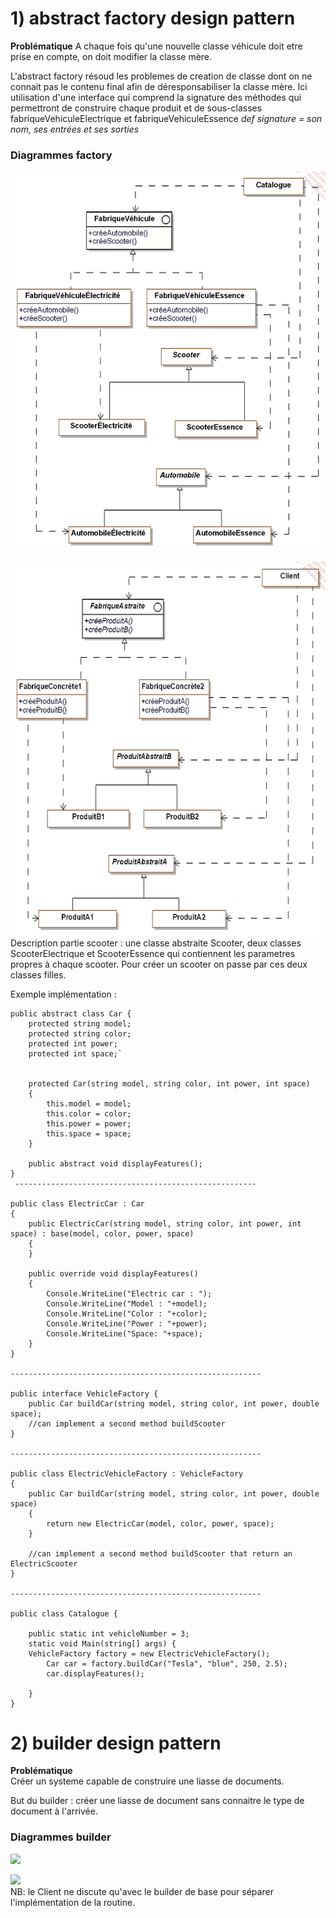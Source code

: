 ﻿# 1) abstract factory design pattern
 **Problématique** 
 A chaque fois qu'une nouvelle classe véhicule doit etre prise en compte, on doit modifier la classe mère.

 L'abstract factory résoud les problemes de creation de classe dont on ne connait pas le contenu final afin de déresponsabiliser la classe mère.
 Ici utilisation d'une interface qui comprend la signature des méthodes qui permettront de construire chaque produit et de sous-classes fabriqueVehiculeElectrique et fabriqueVehiculeEssence
*def signature = son nom, ses entrées et ses sorties*

### Diagrammes factory   
![](abstractFactory1.png)

![](abstractFactory2.png)
Description partie scooter : une classe abstraite Scooter, deux classes ScooterElectrique et ScooterEssence qui contiennent les parametres propres à chaque scooter. Pour créer un scooter on passe par ces deux classes filles.

Exemple implémentation :  
```
public abstract class Car {
    protected string model;
    protected string color;
    protected int power;
    protected int space;`
   
   
    protected Car(string model, string color, int power, int space)
    {
        this.model = model;
        this.color = color;
        this.power = power;
        this.space = space;
    }

    public abstract void displayFeatures();
}
 ------------------------------------------------------   

public class ElectricCar : Car
{
    public ElectricCar(string model, string color, int power, int space) : base(model, color, power, space)
    {
    }

    public override void displayFeatures()
    {
        Console.WriteLine("Electric car : ");
        Console.WriteLine("Model : "+model);
        Console.WriteLine("Color : "+color);
        Console.WriteLine("Power : "+power);
        Console.WriteLine("Space: "+space);
    }
}

--------------------------------------------------------  

public interface VehicleFactory {
    public Car buildCar(string model, string color, int power, double space);
    //can implement a second method buildScooter
}

--------------------------------------------------------  

public class ElectricVehicleFactory : VehicleFactory
{
    public Car buildCar(string model, string color, int power, double space)
    {
        return new ElectricCar(model, color, power, space);
    }

    //can implement a second method buildScooter that return an ElectricScooter
}

--------------------------------------------------------  

public class Catalogue {

    public static int vehicleNumber = 3;
    static void Main(string[] args) {
    VehicleFactory factory = new ElectricVehicleFactory();
        Car car = factory.buildCar("Tesla", "blue", 250, 2.5);
        car.displayFeatures();
    
    }
}
````

# 2) builder design pattern
**Problématique**  
Créer un systeme capable de construire une liasse de documents.

But du builder : créer une liasse de document sans connaitre le type de document à l'arrivée.


### Diagrammes builder   
![](builder.png)

![](builder2.png)  
NB: le Client ne discute qu'avec le builder de base pour séparer l'implémentation de la routine. 